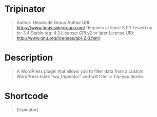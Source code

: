 # Tripinator
> Author: Heaviside Group
> Author URI: https://www.heavisidegroup.com/
> Requires at least: 3.0.1
> Tested up to: 3.4
> Stable tag: 4.3
> License: GPLv2 or later
> License URI: http://www.gnu.org/licenses/gpl-2.0.html

# Description

> A WordPress plugin that allows you to filter data from a custom WordPress table "wp_tripinator" and will filter a Trip you desire.

# Shortcode

> [tripinator]